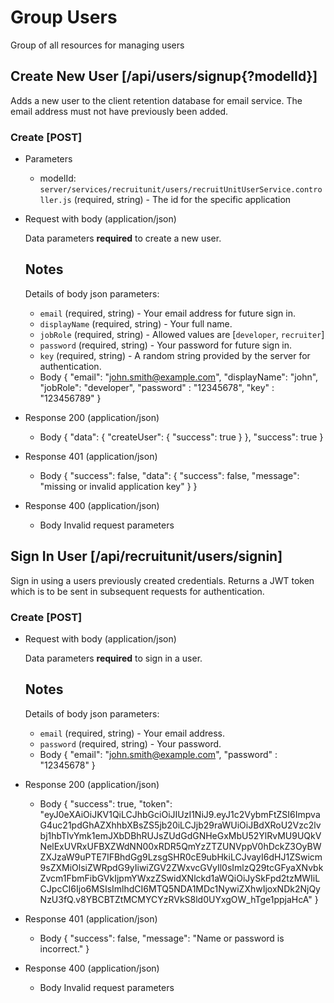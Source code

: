<!-- Group is a keyword to define a seperate section in the parsed docs -->     
# Group Users
Group of all resources for managing users

## Create New User [/api/users/signup{?modelId}]
Adds a new user to the client retention database for email service. The email address must not have previously been added. 

### Create [POST]

+ Parameters

  + modelId: `server/services/recruitunit/users/recruitUnitUserService.controller.js` (required, string) - The id for the specific application

+ Request with body (application/json)

    Data parameters **required** to create a new user.
    
    ## Notes
    Details of body json parameters:
    
    * `email` (required, string) - Your email address for future sign in.
    * `displayName` (required, string) - Your full name.
    * `jobRole` (required, string) - Allowed values are [`developer`, `recruiter`]
    * `password` (required, string) - Your password for future sign in.
    * `key` (required, string) - A random string provided by the server for authentication.
        
  + Body
    { "email": "john.smith@example.com", "displayName": "john", "jobRole": "developer", "password" : "12345678", "key" : "123456789" }

+ Response 200 (application/json)
  + Body
    {
      "data": {
        "createUser": {
          "success": true
        }
      },
      "success": true
    }

+ Response 401 (application/json)
  + Body
    {
      "success": false,
      "data": {
        "success": false,
        "message": "missing or invalid application key"
      }
    }
    
+ Response 400 (application/json)
  + Body
    Invalid request parameters

## Sign In User [/api/recruitunit/users/signin]
Sign in using a users previously created credentials. Returns a JWT token which is to be sent in subsequent requests for authentication. 

### Create [POST]

+ Request with body (application/json)

    Data parameters **required** to sign in a user.
    
    ## Notes
    Details of body json parameters:
    
    * `email` (required, string) - Your email address.
    * `password` (required, string) - Your password.
        
  + Body
    { "email": "john.smith@example.com", "password" : "12345678" }

+ Response 200 (application/json)
  + Body
    {
      "success": true,
      "token": "eyJ0eXAiOiJKV1QiLCJhbGciOiJIUzI1NiJ9.eyJ1c2VybmFtZSI6ImpvaG4uc21pdGhAZXhhbXBsZS5jb20iLCJjb29raWUiOiJBdXRoU2Vzc2lvbj1hbTlvYmk1emJXbDBhRUJsZUdGdGNHeGxMbU52YlRvMU9UQkVNelExUVRxUFBXZWdNN00xRDR5QmYzZTZUNVppV0hDckZ3OyBWZXJzaW9uPTE7IFBhdGg9LzsgSHR0cE9ubHkiLCJvayI6dHJ1ZSwicm9sZXMiOlsiZWRpdG9yIiwiZGV2ZWxvcGVyIl0sImlzQ29tcGFyaXNvbkZvcm1FbmFibGVkIjpmYWxzZSwidXNlckd1aWQiOiJySkFpd2tzMWIiLCJpcCI6Ijo6MSIsImlhdCI6MTQ5NDA1MDc1NywiZXhwIjoxNDk2NjQyNzU3fQ.v8YBCBTZtMCMYCYzRVkS8ld0UYxgOW_hTge1ppjaHcA"
    }

+ Response 401 (application/json)
  + Body
    {
      "success": false,
      "message": "Name or password is incorrect."
    }
    
+ Response 400 (application/json)
  + Body
    Invalid request parameters